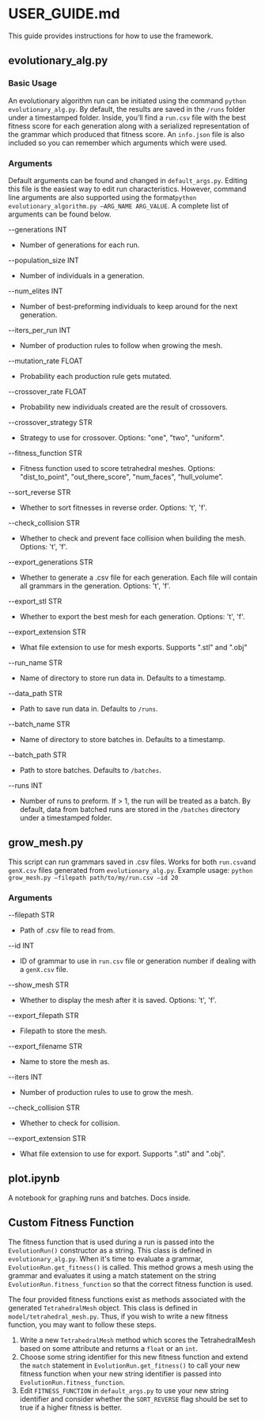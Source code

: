 # USER_GUIDE.md

This guide provides instructions for how to use the framework.

## evolutionary_alg.py

### Basic Usage
An evolutionary algorithm run can be initiated using the command `python evolutionary_alg.py`. By default, the results are saved in the `/runs` folder under a timestamped folder. Inside, you’ll find a `run.csv` file with the best fitness score for each generation along with a serialized representation of the grammar which produced that fitness score. An `info.json` file is also included so you can remember which arguments which were used.

### Arguments
Default arguments can be found and changed in `default_args.py`. Editing this file is the easiest way to edit run characteristics. However, command line arguments are also supported using the format`python evolutionary_algorithm.py —ARG_NAME ARG_VALUE`. A complete list of arguments can be found below.

--generations INT
* Number of generations for each run.

--population_size INT
* Number of individuals in a generation.

--num_elites INT
* Number of best-preforming individuals to keep around for the next generation.

--iters_per_run INT
* Number of production rules to follow when growing the mesh.

--mutation_rate FLOAT
* Probability each production rule gets mutated.

--crossover_rate FLOAT
* Probability new individuals created are the result of crossovers.

--crossover_strategy STR
* Strategy to use for crossover. Options: "one", "two", "uniform".

--fitness_function STR
* Fitness function used to score tetrahedral meshes. Options: "dist_to_point", "out_there_score", "num_faces", “hull_volume”.

--sort_reverse STR
* Whether to sort fitnesses in reverse order. Options: 't', 'f'.

--check_collision STR
* Whether to check and prevent face collision when building the mesh. Options: 't', 'f'.

--export_generations STR
* Whether to generate a .csv file for each generation. Each file will contain all grammars in the generation. Options: 't', 'f'.

--export_stl STR
* Whether to export the best mesh for each generation. Options: 't', 'f'.

--export_extension STR
* What file extension to use for mesh exports. Supports ".stl" and ".obj"

--run_name STR
* Name of directory to store run data in. Defaults to a timestamp.

--data_path STR
* Path to save run data in. Defaults to `/runs`.

--batch_name STR
* Name of directory to store batches in. Defaults to a timestamp.

--batch_path STR
* Path to store batches. Defaults to `/batches`.

--runs INT
* Number of runs to preform. If > 1, the run will be treated as a batch. By default, data from batched runs are stored in the `/batches` directory under a timestamped folder.

## grow_mesh.py

This script can run grammars saved in .csv files. Works for both `run.csv`and `genX.csv` files generated from `evolutionary_alg.py`. Example usage: `python grow_mesh.py —filepath path/to/my/run.csv —id 20`

### Arguments
--filepath STR
* Path of .csv file to read from.

--id INT
* ID of grammar to use in `run.csv` file or generation number if dealing with a `genX.csv` file.

--show_mesh STR
* Whether to display the mesh after it is saved. Options: 't', 'f'.

--export_filepath STR
* Filepath to store the mesh.

--export_filename STR
* Name to store the mesh as.

--iters INT
* Number of production rules to use to grow the mesh.

--check_collision STR
* Whether to check for collision.

--export_extension STR
* What file extension to use for export. Supports ".stl" and ".obj".

## plot.ipynb

A notebook for graphing runs and batches. Docs inside.

## Custom Fitness Function

The fitness function that is used during a run is passed into the `EvolutionRun()` constructor as a string. This class is defined in `evolutionary_alg.py`. When it's time to evaluate a grammar, `EvolutionRun.get_fitness()` is called. This method grows a mesh using the grammar and evaluates it using a match statement on the string `EvolutionRun.fitness_function` so that the correct fitness function is used.

The four provided fitness functions exist as methods associated with the generated `TetrahedralMesh` object. This class is defined in `model/tetrahedral_mesh.py`. Thus, if you wish to write a new fitness function, you may want to follow these steps.

1. Write a new `TetrahedralMesh` method which scores the TetrahedralMesh based on some attribute and returns a `float` or an `int`.
2. Choose some string identifier for this new fitness function and extend the `match` statement in `EvolutionRun.get_fitness()` to call your new fitness function when your new string identifier is passed into `EvolutionRun.fitness_function`.
3. Edit `FITNESS_FUNCTION` in `default_args.py` to use your new string identifier and consider whether the `SORT_REVERSE` flag should be set to true if a higher fitness is better.

